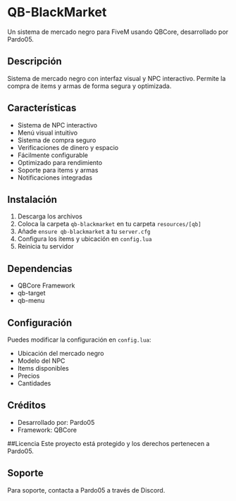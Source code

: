 # QB-BlackMarket
Un sistema de mercado negro para FiveM usando QBCore, desarrollado por Pardo05.

## Descripción
Sistema de mercado negro con interfaz visual y NPC interactivo. Permite la compra de items y armas de forma segura y optimizada.

## Características
- Sistema de NPC interactivo
- Menú visual intuitivo
- Sistema de compra seguro
- Verificaciones de dinero y espacio
- Fácilmente configurable
- Optimizado para rendimiento
- Soporte para items y armas
- Notificaciones integradas

## Instalación
1. Descarga los archivos
2. Coloca la carpeta `qb-blackmarket` en tu carpeta `resources/[qb]`
3. Añade `ensure qb-blackmarket` a tu `server.cfg`
4. Configura los items y ubicación en `config.lua`
5. Reinicia tu servidor

## Dependencias
- QBCore Framework
- qb-target
- qb-menu

## Configuración
Puedes modificar la configuración en `config.lua`:
- Ubicación del mercado negro
- Modelo del NPC
- Items disponibles
- Precios
- Cantidades

## Créditos
- Desarrollado por: Pardo05
- Framework: QBCore

##Licencia
Este proyecto está protegido y los derechos pertenecen a Pardo05.

## Soporte
Para soporte, contacta a Pardo05 a través de Discord.